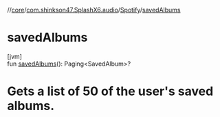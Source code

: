 //[core](../../../index.md)/[com.shinkson47.SplashX6.audio](../index.md)/[Spotify](index.md)/[savedAlbums](saved-albums.md)

# savedAlbums

[jvm]\
fun [savedAlbums](saved-albums.md)(): Paging&lt;SavedAlbum&gt;?

# Gets a list of 50 of the user's saved albums.
